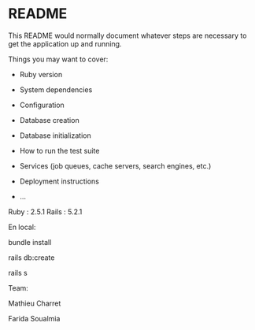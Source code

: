 # README

This README would normally document whatever steps are necessary to get the
application up and running.

Things you may want to cover:

* Ruby version

* System dependencies

* Configuration

* Database creation

* Database initialization

* How to run the test suite

* Services (job queues, cache servers, search engines, etc.)

* Deployment instructions

* ...

Ruby : 2.5.1 
Rails : 5.2.1 

En local: 

bundle install

rails db:create

rails s 


Team: 

Mathieu Charret


Farida Soualmia